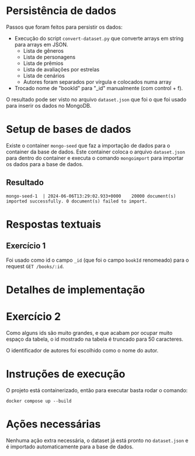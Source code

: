 # Persistência de dados

Passos que foram feitos para persistir os dados:
- Execução do script `convert-dataset.py` que converte arrays em string para arrays em JSON.
    - Lista de gêneros
    - Lista de personagens
    - Lista de prêmios
    - Lista de avaliações por estrelas
    - Lista de cenários
    - Autores foram separados por vírgula e colocados numa array
- Trocado nome de "bookId" para "_id" manualmente (com control + f).

O resultado pode ser visto no arquivo `dataset.json` que foi o que foi usado para inserir os dados no MongoDB.

# Setup de bases de dados

Existe o container `mongo-seed` que faz a importação de dados para o container da base de dados. Este container coloca o arquivo `dataset.json` para dentro do container e executa o comando `mongoimport` para importar os dados para a base de dados.

## Resultado

```
mongo-seed-1  | 2024-06-06T13:29:02.933+0000    20000 document(s) imported successfully. 0 document(s) failed to import.
```

# Respostas textuais

## Exercício 1

Foi usado como id o campo `_id` (que foi o campo `bookId` renomeado) para o request `GET /books/:id`.

# Detalhes de implementação

# Exercício 2

Como alguns ids são muito grandes, e que acabam por ocupar muito espaço da tabela, o id mostrado na tabela é truncado para 50 caracteres.

O identificador de autores foi escolhido como o nome do autor.

# Instruções de execução

O projeto está containerizado, então para executar basta rodar o comando:

```
docker compose up --build
``` 

# Ações necessárias

Nenhuma ação extra necessária, o dataset já está pronto no `dataset.json` e é importado automaticamente para a base de dados.